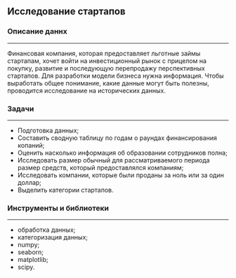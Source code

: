 ## Исследование стартапов

### Описание даннх
---
Финансовая компания, которая предоставляет льготные займы стартапам, хочет войти на инвестиционный рынок с прицелом на покупку, развитие и последующую перепродажу перспективных стартапов. Для разработки модели бизнеса нужна информация. Чтобы выработать общее понимание, какие данные могут быть полезны, проводится исследование на исторических данных.

### Задачи
---
* Подготовка данных;
* Составить сводную таблицу по годам о раундах финансирования копаний;
* Оценить насколько информация об образовании сотрудников полна;
* Исследовать размер обычный для рассматриваемого периода размер средств, который предоставлялся компаниям;
* Исследовать компании, которые были проданы за ноль или за один доллар;
* Выделить категории стартапов.

### Инструменты и библиотеки
---
* обработка данных;
* категоризация данных;
* numpy;
* seaborn;
* matplotlib;
* scipy.
